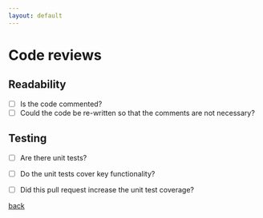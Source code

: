 ```yaml
---
layout: default
---
```


# Code reviews

## Readability

- [ ] Is the code commented?
- [ ] Could the code be re-written so that the comments are not necessary?

## Testing 

- [ ] Are there unit tests?
- [ ] Do the unit tests cover key functionality?
- [ ] Did this pull request increase the unit test coverage?


[back](./)

